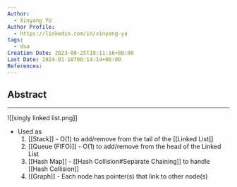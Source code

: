 ```yaml
---
Author:
  - Xinyang YU
Author Profile:
  - https://linkedin.com/in/xinyang-yu
tags:
  - dsa
Creation Date: 2023-08-25T19:11:16+08:00
Last Date: 2024-01-18T00:14:14+08:00
References: 
---
```

## Abstract
---
![[singly linked list.png]]

- Used as
	1. [[Stack]] - O(1) to add/remove from the tail of the [[Linked List]]
	2. [[Queue (FIFO)]] - O(1) to add/remove from the head of the Linked List
	3. [[Hash Map]] - [[Hash Collision#Separate Chaining]] to handle [[Hash Collision]]
	4. [[Graph]] - Each node has pointer(s) that link to other node(s)